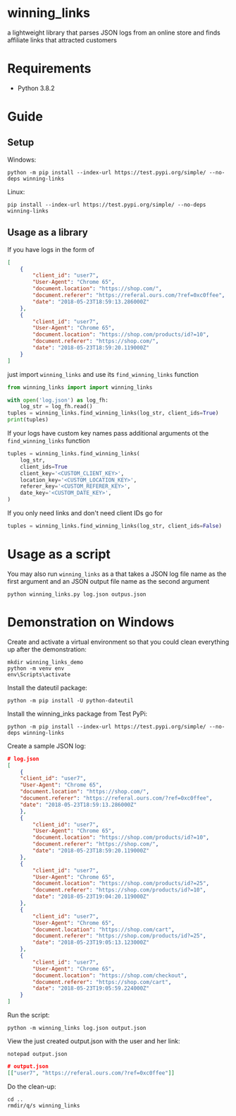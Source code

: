 # winning_links
a lightweight library that parses JSON logs from an online store and finds affiliate links that attracted customers

# Requirements
- Python 3.8.2

# Guide
## Setup
Windows:
``` shell script
python -m pip install --index-url https://test.pypi.org/simple/ --no-deps winning-links
```

Linux:
``` shell script
pip install --index-url https://test.pypi.org/simple/ --no-deps winning-links
```

## Usage as a library
If you have logs in the form of
``` json
[
    {
        "client_id": "user7",
        "User-Agent": "Chrome 65",
        "document.location": "https://shop.com/",
        "document.referer": "https://referal.ours.com/?ref=0xc0ffee",
        "date": "2018-05-23T18:59:13.286000Z"
    },
    {
        "client_id": "user7",
        "User-Agent": "Chrome 65",
        "document.location": "https://shop.com/products/id?=10",
        "document.referer": "https://shop.com/",
        "date": "2018-05-23T18:59:20.119000Z"
    }
]
```
just import ```winning_links``` and use its ```find_winning_links``` function
``` python
from winning_links import import winning_links

with open('log.json') as log_fh:
    log_str = log_fh.read()
tuples = winning_links.find_winning_links(log_str, client_ids=True)
print(tuples)
```

If your logs have custom key names pass additional arguments ot the ```find_winning_links``` function
``` python
tuples = winning_links.find_winning_links(
    log_str,
    client_ids=True
    client_key='<CUSTOM_CLIENT_KEY>',
    location_key='<CUSTOM_LOCATION_KEY>',
    referer_key='<CUSTOM_REFERER_KEY>',
    date_key='<CUSTOM_DATE_KEY>',
)
```

If you only need links and don't need client IDs go for

``` python
tuples = winning_links.find_winning_links(log_str, client_ids=False)
```

# Usage as a script
You may also run ```winning_links``` as a that takes a JSON log file name as the first argument and an JSON output file name as the second argument 
``` shell script
python winning_links.py log.json outpus.json
```

# Demonstration on Windows
Create and activate a virtual environment so that you could clean everything up after the demonstration:
``` shell script
mkdir winning_links_demo
python -m venv env
env\Scripts\activate
```

Install the dateutil package:
```shell script
python -m pip install -U python-dateutil
```

Install the winning_inks package from Test PyPi:
``` shell script
python -m pip install --index-url https://test.pypi.org/simple/ --no-deps winning-links
```

Create a sample JSON log:
``` json
# log.json
[
    {
    "client_id": "user7",
    "User-Agent": "Chrome 65",
    "document.location": "https://shop.com/",
    "document.referer": "https://referal.ours.com/?ref=0xc0ffee",
    "date": "2018-05-23T18:59:13.286000Z"
    },
    {
        "client_id": "user7",
        "User-Agent": "Chrome 65",
        "document.location": "https://shop.com/products/id?=10",
        "document.referer": "https://shop.com/",
        "date": "2018-05-23T18:59:20.119000Z"
    },
    {
        "client_id": "user7",
        "User-Agent": "Chrome 65",
        "document.location": "https://shop.com/products/id?=25",
        "document.referer": "https://shop.com/products/id?=10",
        "date": "2018-05-23T19:04:20.119000Z"
    },
    {
        "client_id": "user7",
        "User-Agent": "Chrome 65",
        "document.location": "https://shop.com/cart",
        "document.referer": "https://shop.com/products/id?=25",
        "date": "2018-05-23T19:05:13.123000Z"
    },
    {
        "client_id": "user7",
        "User-Agent": "Chrome 65",
        "document.location": "https://shop.com/checkout",
        "document.referer": "https://shop.com/cart",
        "date": "2018-05-23T19:05:59.224000Z"
    }
]
```

Run the script:
```shell script
python -m winning_links log.json output.json
```

View the just created output.json with the user and her link:
```shell script
notepad output.json
```
``` json
# output.json
[["user7", "https://referal.ours.com/?ref=0xc0ffee"]]
```

Do the clean-up:
``` shell script
cd ..
rmdir/q/s winning_links
```